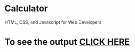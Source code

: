 # Calculator


HTML, CSS, and Javascript for Web Developers

# To see the output [CLICK HERE](https://piyush168713.github.io/Calculator/index.html)



